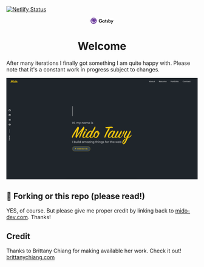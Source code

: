 [![Netlify Status](https://api.netlify.com/api/v1/badges/49eb5538-be2a-44ab-9694-9e0a36aebef0/deploy-status)](https://app.netlify.com/sites/motawy/deploys)

<p align="center">
  <a href="https://www.gatsbyjs.org">
    <img alt="Gatsby" src="https://raw.githubusercontent.com/motawy/portfolio-gatsby/master/static/images/gatsby.svg" width="60" />
  </a>
</p>
<h1 align="center">
  Welcome
</h1>

After many iterations I finally got something I am quite happy with.
Please note that it's a constant work in progress subject to changes.

![demo](https://raw.githubusercontent.com/motawy/portfolio-gatsby/master/static/images/siteImage.png)

## 🚨 Forking or this repo (please read!)

YES, of course. But please give me proper credit by linking back to [mido-dev.com](https://mido-dev.com). Thanks!

## Credit

Thanks to Brittany Chiang for making available her work. Check it out!
[brittanychiang.com](https://brittanychiang.com)

